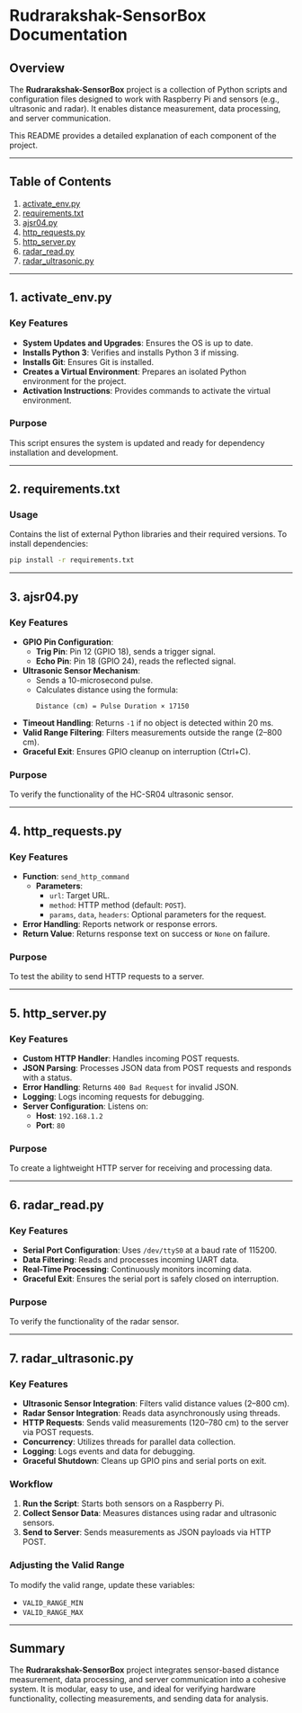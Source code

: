

# Rudrarakshak-SensorBox Documentation  

## Overview  
The **Rudrarakshak-SensorBox** project is a collection of Python scripts and configuration files designed to work with Raspberry Pi and sensors (e.g., ultrasonic and radar). It enables distance measurement, data processing, and server communication.  

This README provides a detailed explanation of each component of the project.  

---

## Table of Contents  
1. [activate_env.py](#1-activate_envpy)  
2. [requirements.txt](#2-requirementstxt)  
3. [ajsr04.py](#3-ajsr04py)  
4. [http_requests.py](#4-http_requestspy)  
5. [http_server.py](#5-http_serverpy)  
6. [radar_read.py](#6-radar_readpy)  
7. [radar_ultrasonic.py](#7-radar_ultrasonicpy)  

---

## 1. activate_env.py  

### Key Features  
- **System Updates and Upgrades**: Ensures the OS is up to date.  
- **Installs Python 3**: Verifies and installs Python 3 if missing.  
- **Installs Git**: Ensures Git is installed.  
- **Creates a Virtual Environment**: Prepares an isolated Python environment for the project.  
- **Activation Instructions**: Provides commands to activate the virtual environment.  

### Purpose  
This script ensures the system is updated and ready for dependency installation and development.  

---

## 2. requirements.txt  

### Usage  
Contains the list of external Python libraries and their required versions. To install dependencies:  
```bash  
pip install -r requirements.txt  
```  

---

## 3. ajsr04.py  

### Key Features  
- **GPIO Pin Configuration**:  
  - **Trig Pin**: Pin 12 (GPIO 18), sends a trigger signal.  
  - **Echo Pin**: Pin 18 (GPIO 24), reads the reflected signal.  
- **Ultrasonic Sensor Mechanism**:  
  - Sends a 10-microsecond pulse.  
  - Calculates distance using the formula:  
    ```text  
    Distance (cm) = Pulse Duration × 17150  
    ```  
- **Timeout Handling**: Returns `-1` if no object is detected within 20 ms.  
- **Valid Range Filtering**: Filters measurements outside the range (2–800 cm).  
- **Graceful Exit**: Ensures GPIO cleanup on interruption (Ctrl+C).  

### Purpose  
To verify the functionality of the HC-SR04 ultrasonic sensor.  

---

## 4. http_requests.py  

### Key Features  
- **Function**: `send_http_command`  
  - **Parameters**:  
    - `url`: Target URL.  
    - `method`: HTTP method (default: `POST`).  
    - `params`, `data`, `headers`: Optional parameters for the request.  
- **Error Handling**: Reports network or response errors.  
- **Return Value**: Returns response text on success or `None` on failure.  

### Purpose  
To test the ability to send HTTP requests to a server.  

---

## 5. http_server.py  

### Key Features  
- **Custom HTTP Handler**: Handles incoming POST requests.  
- **JSON Parsing**: Processes JSON data from POST requests and responds with a status.  
- **Error Handling**: Returns `400 Bad Request` for invalid JSON.  
- **Logging**: Logs incoming requests for debugging.  
- **Server Configuration**: Listens on:  
  - **Host**: `192.168.1.2`  
  - **Port**: `80`  

### Purpose  
To create a lightweight HTTP server for receiving and processing data.  

---

## 6. radar_read.py  

### Key Features  
- **Serial Port Configuration**: Uses `/dev/ttyS0` at a baud rate of 115200.  
- **Data Filtering**: Reads and processes incoming UART data.  
- **Real-Time Processing**: Continuously monitors incoming data.  
- **Graceful Exit**: Ensures the serial port is safely closed on interruption.  

### Purpose  
To verify the functionality of the radar sensor.  

---

## 7. radar_ultrasonic.py  

### Key Features  
- **Ultrasonic Sensor Integration**: Filters valid distance values (2–800 cm).  
- **Radar Sensor Integration**: Reads data asynchronously using threads.  
- **HTTP Requests**: Sends valid measurements (120–780 cm) to the server via POST requests.  
- **Concurrency**: Utilizes threads for parallel data collection.  
- **Logging**: Logs events and data for debugging.  
- **Graceful Shutdown**: Cleans up GPIO pins and serial ports on exit.  

### Workflow  
1. **Run the Script**: Starts both sensors on a Raspberry Pi.  
2. **Collect Sensor Data**: Measures distances using radar and ultrasonic sensors.  
3. **Send to Server**: Sends measurements as JSON payloads via HTTP POST.  

### Adjusting the Valid Range  
To modify the valid range, update these variables:  
- `VALID_RANGE_MIN`  
- `VALID_RANGE_MAX`  

---

## Summary  
The **Rudrarakshak-SensorBox** project integrates sensor-based distance measurement, data processing, and server communication into a cohesive system. It is modular, easy to use, and ideal for verifying hardware functionality, collecting measurements, and sending data for analysis.  
